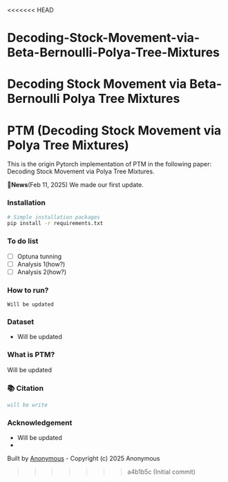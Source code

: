 <<<<<<< HEAD
# Decoding-Stock-Movement-via-Beta-Bernoulli-Polya-Tree-Mixtures
Decoding Stock Movement via Beta-Bernoulli Polya Tree Mixtures
=======
# PTM (Decoding Stock Movement via Polya Tree Mixtures)

This is the origin Pytorch implementation of PTM in the following paper: Decoding Stock Movement via Polya Tree Mixtures.
 
🚩**News**(Feb 11, 2025)  We made our first update.

### Installation

```bash
# Simple installation packages
pip install -r requirements.txt
```

### To do list

- [ ] Optuna tunning
- [ ] Analysis 1(how?)
- [ ] Analysis 2(how?)

### How to run?
```
Will be updated
```

### Dataset
- Will be updated
   
### What is PTM?
Will be updated

### 📚 Citation

```bibtex
will be write
```



### Acknowledgement
- Will be updated
- 
Built by [Anonymous](https://yoontae6719.github.io/) - Copyright (c) 2025 Anonymous
>>>>>>> a4b1b5c (Initial commit)
